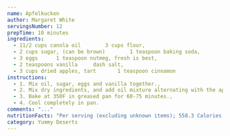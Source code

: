 ```yaml
---
name: Apfelkucken
author: Margaret White
servingsNumber: 12
prepTime: 10 minutes
ingredients:
  - 11/2 cups canola oil		3 cups flour,
  - 2 cups sugar, (can be brown)		1 teaspoon baking soda,
  - 3 eggs		1 teaspoon nutmeg, fresh is best,
  - 2 teaspoons vanilla		dash salt,
  - 3 cups dried apples, tart		1 teaspoon cinnamon
instructions:
  - 1. Mix oil, sugar, eggs and vanilla together.,
  - 2. Mix dry ingredients, and add oil mixture alternating with the apples.,
  - 3. Bake at 350F in greased pan for 60-75 minutes.,
  - 4. Cool completely in pan.
comments: "..."
nutritionFacts: "Per serving (excluding unknown items); 558.3 Calories; 29.0g Fat (45.8% calories from fat), 5.0g Protein; 71 9,54mg Cholesterol; 140mg Sodium. Exchanges: 1 1/2 Grain(Starch); 3 Fruit; 5 1/2 Fat; 2 Other Carbohydrates"
category: Yummy Deserts
---
```

